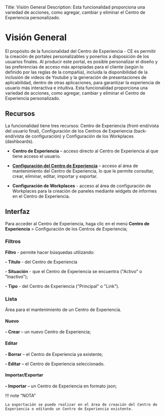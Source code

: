 Title: Visión General
Description: Esta funcionalidad proporciona una variedad de acciones, como agregar, cambiar y eliminar el Centro de Experiencia personalizado.

# Visión General

El propósito de la funcionalidad del Centro de Experiencia - CE es permitir la creación de portales personalizables y ponerlos a disposición de los usuarios finales. Al producir este portal, es posible personalizar el diseño y las preferencias de acceso más apropiadas para el cliente (según lo definido por las reglas de la compañía), incluida la disponibilidad de la inclusión de videos de Youtube y la generación de presentaciones de aplicabilidad, dentro de otras aplicaciones, para garantizar la experiencia de usuario más interactiva e intuitiva. Esta funcionalidad proporciona una variedad de acciones, como agregar, cambiar y eliminar el Centro de Experiencia personalizado.

## Recursos

La funcionalidad tiene tres recursos: Centro de Experiencia (front-end/vista del usuario final), Configuración de los Centros de Experiencia (back-end/vista de configuración) y Configuración de los Workplaces (dashboards).

- **Centro de Experiencia** – acceso directo al Centro de Experiencia al que tiene acceso el usuario.

- **[Configuración del Centro de Experiencia][1]** – acceso al área de mantenimiento del Centro de Experiencia, lo que le permite consultar, crear, eliminar, editar, importar y exportar.

- **Configuración de Workplaces** - acceso al área de configuración de Workplaces para la creación de paneles mediante widgets de informes en el Centro de Experiencia.

## Interfaz

Para acceder al Centro de Experiencia, haga clic en el menú **Centro de Experiencia** > Configuración de los Centros de Experiencia;

### Filtros

**Filtro** - permite hacer búsquedas utilizando:

**- Título** - del Centro de Experiencia

**- Situación** - que el Centro de Experiencia se  encuentra ("Activo" o "Inactivo");

**- Tipo** - del Centro de Experiencia ("Principal" o "Link").

### Lista

Área para el mantenimiento de un Centro de Experiencia.

#### Nuevo

**- Crear** – un nuevo Centro de Experiencia;

#### Editar

**- Borrar** – el Centro de Experiencia ya existente;

**- Editar** – el Centro de Experiencia seleccionado.

#### Importar/Exportar

**- Importar** – un Centro de Experiencia en formato json;


!!! note "NOTA"

    La exportación se puede realizar en el área de creación del Centro de Experiencia o editando un Centro de Experiencia existente.

[1]:/es-es/citsmart-platform-9/additional-features/service-portals/experience-center/create-experience-center.html
